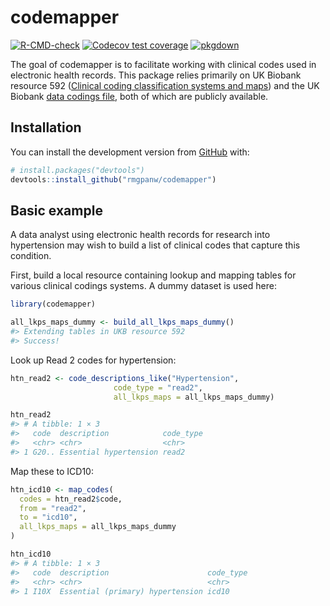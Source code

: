 
<!-- README.md is generated from README.Rmd. Please edit that file -->

# codemapper

<!-- badges: start -->

[![R-CMD-check](https://github.com/rmgpanw/codemapper/workflows/R-CMD-check/badge.svg)](https://github.com/rmgpanw/codemapper/actions)
[![Codecov test
coverage](https://codecov.io/gh/rmgpanw/codemapper/branch/master/graph/badge.svg)](https://codecov.io/gh/rmgpanw/codemapper?branch=master)
[![pkgdown](https://github.com/rmgpanw/codemapper/workflows/pkgdown/badge.svg)](https://github.com/rmgpanw/codemapper/actions)

<!-- badges: end -->

The goal of codemapper is to facilitate working with clinical codes used
in electronic health records. This package relies primarily on UK
Biobank resource 592 ([Clinical coding classification systems and
maps](https://biobank.ndph.ox.ac.uk/ukb/refer.cgi?id=592)) and the UK
Biobank [data codings
file](https://biobank.ctsu.ox.ac.uk/crystal/exinfo.cgi?src=accessing_data_guide),
both of which are publicly available.

## Installation

You can install the development version from
[GitHub](https://github.com/) with:

``` r
# install.packages("devtools")
devtools::install_github("rmgpanw/codemapper")
```

## Basic example

A data analyst using electronic health records for research into
hypertension may wish to build a list of clinical codes that capture
this condition.

First, build a local resource containing lookup and mapping tables for
various clinical codings systems. A dummy dataset is used here:

``` r
library(codemapper)

all_lkps_maps_dummy <- build_all_lkps_maps_dummy()
#> Extending tables in UKB resource 592
#> Success!
```

Look up Read 2 codes for hypertension:

``` r
htn_read2 <- code_descriptions_like("Hypertension",
                       code_type = "read2",
                       all_lkps_maps = all_lkps_maps_dummy)

htn_read2
#> # A tibble: 1 × 3
#>   code  description            code_type
#>   <chr> <chr>                  <chr>    
#> 1 G20.. Essential hypertension read2
```

Map these to ICD10:

``` r
htn_icd10 <- map_codes(
  codes = htn_read2$code,
  from = "read2",
  to = "icd10",
  all_lkps_maps = all_lkps_maps_dummy
)

htn_icd10
#> # A tibble: 1 × 3
#>   code  description                      code_type
#>   <chr> <chr>                            <chr>    
#> 1 I10X  Essential (primary) hypertension icd10
```
